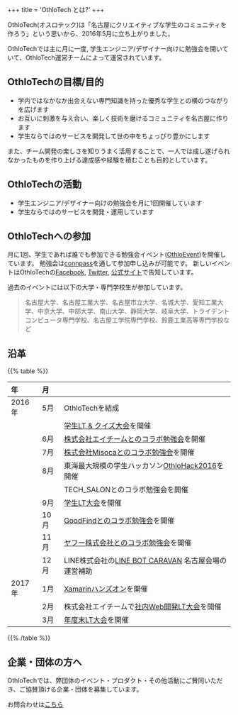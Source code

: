 +++
title = 'OthloTech とは?'
+++

OthloTech(オスロテック)は「名古屋にクリエイティブな学生のコミュニティを作ろう」という思いから、2016年5月に立ち上がりました。

OthloTechでは主に月に一度, 学生エンジニア/デザイナー向けに勉強会を開いていて、OthloTech運営チームによって運営されています。

## OthloTechの目標/目的

* 学内ではなかなか出会えない専門知識を持った優秀な学生との横のつながりを広げます
* お互いに刺激を与え合い、楽しく技術を磨けるコミュニティを名古屋に作ります
* 学生ならではのサービスを開発して世の中をちょっぴり豊かにします

また、チーム開発の楽しさを知りうまく活用することで、一人では成し遂げられなかったものを作り上げる達成感や経験を積むことも目的としています。

## OthloTechの活動

* 学生エンジニア/デザイナー向けの勉強会を月に1回開催しています
* 学生ならではのサービスを開発・運用しています

## OthloTechへの参加

月に1回、学生であれば誰でも参加できる勉強会イベント([OthloEvent](http://www.othlo.tech/events))を開催しています。
勉強会は<a href="http://othlotech.connpass.com" target="_blank">connpass</a>を通して参加申し込みが可能です。
新しいイベントはOthloTechの<a href="https://www.facebook.com/othlotech/" target="_blank">Facebook</a>, <a href="https://twitter.com/othlotech" target="_blank">Twitter</a>, <a href="http://www.othlo.tech" target="_blank">公式サイト</a>で告知しています。

過去のイベントには以下の大学・専門学校生が参加しています。

> 名古屋大学、名古屋工業大学、名古屋市立大学、名城大学、愛知工業大学、中京大学、中部大学、南山大学、静岡大学、岐阜大学、トライデントコンピュータ専門学校、名古屋工学院専門学校、鈴鹿工業高等専門学校など

## 沿革

{{% table %}}

|年|月||
|:---|:---|:---|
|2016年|5月|OthloTechを結成|
|||[学生LT & クイズ大会](http://www.othlo.tech/events/othloevent01-shake/)を開催|
||6月|[株式会社エイチームとのコラボ勉強会](http://www.othlo.tech/events/othloevent02-ateam/)を開催|
||7月|[株式会社Misocaとのコラボ勉強会](http://www.othlo.tech/events/othloevent03-misoca/)を開催|
||8月|東海最大規模の学生ハッカソン[OthloHack2016](http://www.othlo.tech/events/othlohack2016/)を開催|
|||TECH_SALONとのコラボ勉強会を開催|
||9月|[学生LT大会](http://www.othlo.tech/events/othloevent04-shake/)を開催|
||10月|[GoodFindとのコラボ勉強会](http://www.othlo.tech/events/othloevent05-goodfind/)を開催|
||11月|[ヤフー株式会社とのコラボ勉強会](http://www.othlo.tech/events/othloevent07-yahoo/)を開催|
||12月|LINE株式会社の[LINE BOT CARAVAN](http://line-hr.jp/archives/48845196.html) 名古屋会場の運営補助|
|2017年|1月|[Xamarinハンズオン](http://www.othlo.tech/events/othloevent09-xamarin/)を開催|
||2月|株式会社エイチームで[社内Web開発LT大会](http://www.othlo.tech/events/othloevent10-ateam/)を開催|
||3月|[年度末LT大会](http://www.othlo.tech/events/othloevent11-LT/)を開催|

{{% /table %}}

## 企業・団体の方へ

OthloTechでは、弊団体のイベント・プロダクト・その他活動にご賛同いただき、ご協賛頂ける企業・団体を募集しています。

お問合わせは[こちら](http://www.othlo.tech/contact)
